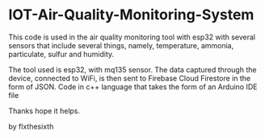 # IOT-Air-Quality-Monitoring-System
This code is used in the air quality monitoring tool with esp32 with several sensors that include several things, namely, temperature, ammonia, particulate, sulfur and humidity. 

The tool used is esp32, with mq135 sensor. The data captured through the device, connected to WiFi, is then sent to Firebase Cloud Firestore in the form of JSON. Code in c++ language that takes the form of an Arduino IDE file

Thanks hope it helps.

by flxthesixth
